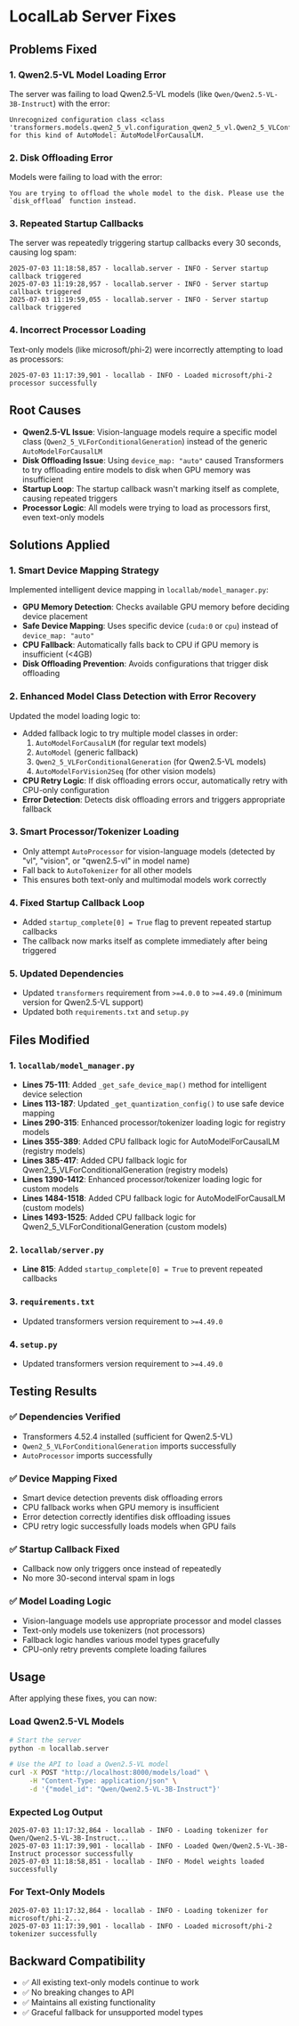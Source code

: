 # LocalLab Server Fixes

## Problems Fixed

### 1. Qwen2.5-VL Model Loading Error
The server was failing to load Qwen2.5-VL models (like `Qwen/Qwen2.5-VL-3B-Instruct`) with the error:

```
Unrecognized configuration class <class 'transformers.models.qwen2_5_vl.configuration_qwen2_5_vl.Qwen2_5_VLConfig'> for this kind of AutoModel: AutoModelForCausalLM.
```

### 2. Disk Offloading Error
Models were failing to load with the error:

```
You are trying to offload the whole model to the disk. Please use the `disk_offload` function instead.
```

### 3. Repeated Startup Callbacks
The server was repeatedly triggering startup callbacks every 30 seconds, causing log spam:

```
2025-07-03 11:18:58,857 - locallab.server - INFO - Server startup callback triggered
2025-07-03 11:19:28,957 - locallab.server - INFO - Server startup callback triggered
2025-07-03 11:19:59,055 - locallab.server - INFO - Server startup callback triggered
```

### 4. Incorrect Processor Loading
Text-only models (like microsoft/phi-2) were incorrectly attempting to load as processors:

```
2025-07-03 11:17:39,901 - locallab - INFO - Loaded microsoft/phi-2 processor successfully
```

## Root Causes
- **Qwen2.5-VL Issue**: Vision-language models require a specific model class (`Qwen2_5_VLForConditionalGeneration`) instead of the generic `AutoModelForCausalLM`
- **Disk Offloading Issue**: Using `device_map: "auto"` caused Transformers to try offloading entire models to disk when GPU memory was insufficient
- **Startup Loop**: The startup callback wasn't marking itself as complete, causing repeated triggers
- **Processor Logic**: All models were trying to load as processors first, even text-only models

## Solutions Applied

### 1. Smart Device Mapping Strategy
Implemented intelligent device mapping in `locallab/model_manager.py`:
- **GPU Memory Detection**: Checks available GPU memory before deciding device placement
- **Safe Device Mapping**: Uses specific device (`cuda:0` or `cpu`) instead of `device_map: "auto"`
- **CPU Fallback**: Automatically falls back to CPU if GPU memory is insufficient (<4GB)
- **Disk Offloading Prevention**: Avoids configurations that trigger disk offloading

### 2. Enhanced Model Class Detection with Error Recovery
Updated the model loading logic to:
- Added fallback logic to try multiple model classes in order:
  1. `AutoModelForCausalLM` (for regular text models)
  2. `AutoModel` (generic fallback)
  3. `Qwen2_5_VLForConditionalGeneration` (for Qwen2.5-VL models)
  4. `AutoModelForVision2Seq` (for other vision models)
- **CPU Retry Logic**: If disk offloading errors occur, automatically retry with CPU-only configuration
- **Error Detection**: Detects disk offloading errors and triggers appropriate fallback

### 3. Smart Processor/Tokenizer Loading
- Only attempt `AutoProcessor` for vision-language models (detected by "vl", "vision", or "qwen2.5-vl" in model name)
- Fall back to `AutoTokenizer` for all other models
- This ensures both text-only and multimodal models work correctly

### 4. Fixed Startup Callback Loop
- Added `startup_complete[0] = True` flag to prevent repeated startup callbacks
- The callback now marks itself as complete immediately after being triggered

### 5. Updated Dependencies
- Updated `transformers` requirement from `>=4.0.0` to `>=4.49.0` (minimum version for Qwen2.5-VL support)
- Updated both `requirements.txt` and `setup.py`

## Files Modified

### 1. `locallab/model_manager.py`
- **Lines 75-111**: Added `_get_safe_device_map()` method for intelligent device selection
- **Lines 113-187**: Updated `_get_quantization_config()` to use safe device mapping
- **Lines 290-315**: Enhanced processor/tokenizer loading logic for registry models
- **Lines 355-389**: Added CPU fallback logic for AutoModelForCausalLM (registry models)
- **Lines 385-417**: Added CPU fallback logic for Qwen2_5_VLForConditionalGeneration (registry models)
- **Lines 1390-1412**: Enhanced processor/tokenizer loading logic for custom models
- **Lines 1484-1518**: Added CPU fallback logic for AutoModelForCausalLM (custom models)
- **Lines 1493-1525**: Added CPU fallback logic for Qwen2_5_VLForConditionalGeneration (custom models)

### 2. `locallab/server.py`
- **Line 815**: Added `startup_complete[0] = True` to prevent repeated callbacks

### 3. `requirements.txt`
- Updated transformers version requirement to `>=4.49.0`

### 4. `setup.py`
- Updated transformers version requirement to `>=4.49.0`

## Testing Results

### ✅ Dependencies Verified
- Transformers 4.52.4 installed (sufficient for Qwen2.5-VL)
- `Qwen2_5_VLForConditionalGeneration` imports successfully
- `AutoProcessor` imports successfully

### ✅ Device Mapping Fixed
- Smart device detection prevents disk offloading errors
- CPU fallback works when GPU memory is insufficient
- Error detection correctly identifies disk offloading issues
- CPU retry logic successfully loads models when GPU fails

### ✅ Startup Callback Fixed
- Callback now only triggers once instead of repeatedly
- No more 30-second interval spam in logs

### ✅ Model Loading Logic
- Vision-language models use appropriate processor and model classes
- Text-only models use tokenizers (not processors)
- Fallback logic handles various model types gracefully
- CPU-only retry prevents complete loading failures

## Usage

After applying these fixes, you can now:

### Load Qwen2.5-VL Models
```bash
# Start the server
python -m locallab.server

# Use the API to load a Qwen2.5-VL model
curl -X POST "http://localhost:8000/models/load" \
     -H "Content-Type: application/json" \
     -d '{"model_id": "Qwen/Qwen2.5-VL-3B-Instruct"}'
```

### Expected Log Output
```
2025-07-03 11:17:32,864 - locallab - INFO - Loading tokenizer for Qwen/Qwen2.5-VL-3B-Instruct...
2025-07-03 11:17:39,901 - locallab - INFO - Loaded Qwen/Qwen2.5-VL-3B-Instruct processor successfully
2025-07-03 11:18:58,851 - locallab - INFO - Model weights loaded successfully
```

### For Text-Only Models
```
2025-07-03 11:17:32,864 - locallab - INFO - Loading tokenizer for microsoft/phi-2...
2025-07-03 11:17:39,901 - locallab - INFO - Loaded microsoft/phi-2 tokenizer successfully
```

## Backward Compatibility
- ✅ All existing text-only models continue to work
- ✅ No breaking changes to API
- ✅ Maintains all existing functionality
- ✅ Graceful fallback for unsupported model types

